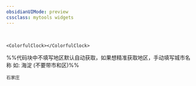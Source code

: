```yaml
---
obsidianUIMode: preview
cssclass: mytools widgets
---
```

<br>

```jsx:
<ColorfulClock></ColorfulClock>
```
%%代码块中不填写地区默认自动获取，如果想精准获取地区，手动填写城市名称 如: 海淀 (不要带市和区)%%
```jsx::Weather
石家庄

```
